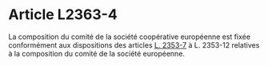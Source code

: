 # Article L2363-4

La composition du comité de la société coopérative européenne est fixée conformément aux dispositions des articles [L. 2353-7][1] à L. 2353-12 relatives à la composition du comité de la société européenne.

 [1]: /affichCodeArticle.do?cidTexte=LEGITEXT000006072050&idArticle=LEGIARTI000006902249&dateTexte=&categorieLien=cid